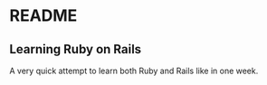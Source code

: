 # README

## Learning Ruby on Rails

A very quick attempt to learn both Ruby and Rails like in one week.
